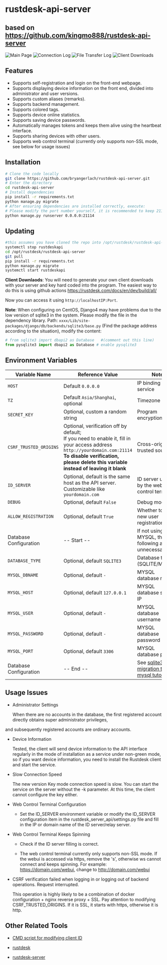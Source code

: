 # rustdesk-api-server

## based on https://github.com/kingmo888/rustdesk-api-server

![Main Page](images/user_devices.png)
![Connection Log](images/connection_log.png)
![File Transfer Log](images/file_log.png)
![Client Downloads](images/clients.png)

## Features

- Supports self-registration and login on the front-end webpage.
- Supports displaying device information on the front end, divided into administrator and user versions.
- Supports custom aliases (remarks).
- Supports backend management.
- Supports colored tags.
- Supports device online statistics.
- Supports saving device passwords.
- Automatically manages tokens and keeps them alive using the heartbeat interface.
- Supports sharing devices with other users.
- Supports web control terminal (currently only supports non-SSL mode, see below for usage issues)

## Installation

```bash
# Clone the code locally
git clone https://github.com/bryangerlach/rustdesk-api-server.git
# Enter the directory
cd rustdesk-api-server
# Install dependencies
pip install -r requirements.txt
python manage.py migrate
# After ensuring dependencies are installed correctly, execute:
# Please modify the port number yourself, it is recommended to keep 21114 as the default port for Rustdesk API
python manage.py runserver 0.0.0.0:21114
```

## Updating

```bash
#this assumes you have cloned the repo into /opt/rustdesk/rustdesk-api-server and have a service named rustdeskapi set up
systemctl stop rustdeskapi
cd /opt/rustdesk/rustdesk-api-server
git pull
pip install -r requirements.txt
python manage.py migrate
systemctl start rustdeskapi
```

**Client Downlaods**: You will need to generate your own client downloads with your server and key hard coded into the program. The easiest way to do this is using github actions https://rustdesk.com/docs/en/dev/build/all/

Now you can access it using `http://localhostIP:Port`.

**Note**: When configuring on CentOS, Django4 may have problems due to the low version of sqlite3 in the system. Please modify the file in the dependency library. Path: `xxxx/Lib/site-packages/django/db/backends/sqlite3/base.py` (Find the package address according to the situation), modify the content:
```python
# from sqlite3 import dbapi2 as Database   #(comment out this line)
from pysqlite3 import dbapi2 as Database # enable pysqlite3
```

## Environment Variables

| Variable Name | Reference Value | Note |
| ---- | ------- | ----------- |
| `HOST` | Default `0.0.0.0` | IP binding of the service |
| `TZ` | Default `Asia/Shanghai`, optional | Timezone |
| `SECRET_KEY` | Optional, custom a random string | Program encryption key |
| `CSRF_TRUSTED_ORIGINS` | Optional, verification off by default;<br>If you need to enable it, fill in your access address `http://yourdomain.com:21114` <br>**To disable verification, please delete this variable instead of leaving it blank** | Cross-origin trusted source |
| `ID_SERVER` | Optional, default is the same host as the API server.<br>Customizable like `yourdomain.com` | ID server used by the web control terminal |
| `DEBUG` | Optional, default `False` | Debug mode |
| `ALLOW_REGISTRATION` | Optional, default `True` | Whether to allow new user registration |
| Database Configuration | -- Start -- | If not using MYSQL, the following are unnecessary |
| `DATABASE_TYPE` | Optional, default `SQLITE3` | Database type (SQLITE/MYSQL) |
| `MYSQL_DBNAME` | Optional, default `-` | MYSQL database name |
| `MYSQL_HOST` | Optional, default `127.0.0.1` | MYSQL database server IP |
| `MYSQL_USER` | Optional, default `-` | MYSQL database username |
| `MYSQL_PASSWORD` | Optional, default `-` | MYSQL database password |
| `MYSQL_PORT` | Optional, default `3306` | MYSQL database port |
| Database Configuration | -- End -- | See [sqlite3 migration to mysql tutorial](/tutorial/sqlite2mysql.md) |

## Usage Issues

- Administrator Settings

  When there are no accounts in the database, the first registered account directly obtains super administrator privileges,

 and subsequently registered accounts are ordinary accounts.

- Device Information

  Tested, the client will send device information to the API interface regularly in the mode of installation as a service under non-green mode, so if you want device information, you need to install the Rustdesk client and start the service.

- Slow Connection Speed

  The new version Key mode connection speed is slow. You can start the service on the server without the -k parameter. At this time, the client cannot configure the key either.

- Web Control Terminal Configuration

  - Set the ID_SERVER environment variable or modify the ID_SERVER configuration item in the rustdesk_server_api/settings.py file and fill in the IP or domain name of the ID server/relay server.

- Web Control Terminal Keeps Spinning

  - Check if the ID server filling is correct.

  - The web control terminal currently only supports non-SSL mode. If the webui is accessed via https, remove the 's', otherwise ws cannot connect and keeps spinning. For example: https://domain.com/webui, change to http://domain.com/webui

- CSRF verification failed when logging in or logging out of backend operations. Request interrupted.

  This operation is highly likely to be a combination of docker configuration + nginx reverse proxy + SSL. Pay attention to modifying CSRF_TRUSTED_ORIGINS. If it is SSL, it starts with https, otherwise it is http.

## Other Related Tools

- [CMD script for modifying client ID](https://github.com/abdullah-erturk/RustDesk-ID-Changer)

- [rustdesk](https://github.com/rustdesk/rustdesk)

- [rustdesk-server](https://github.com/rustdesk/rustdesk-server)
